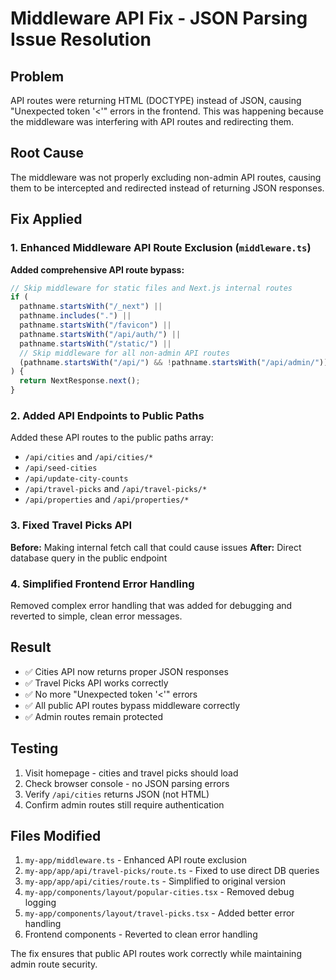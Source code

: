 # Middleware API Fix - JSON Parsing Issue Resolution

## Problem

API routes were returning HTML (DOCTYPE) instead of JSON, causing "Unexpected token '<'" errors in the frontend. This was happening because the middleware was interfering with API routes and redirecting them.

## Root Cause

The middleware was not properly excluding non-admin API routes, causing them to be intercepted and redirected instead of returning JSON responses.

## Fix Applied

### 1. Enhanced Middleware API Route Exclusion (`middleware.ts`)

**Added comprehensive API route bypass:**

```typescript
// Skip middleware for static files and Next.js internal routes
if (
  pathname.startsWith("/_next") ||
  pathname.includes(".") ||
  pathname.startsWith("/favicon") ||
  pathname.startsWith("/api/auth/") ||
  pathname.startsWith("/static/") ||
  // Skip middleware for all non-admin API routes
  (pathname.startsWith("/api/") && !pathname.startsWith("/api/admin/"))
) {
  return NextResponse.next();
}
```

### 2. Added API Endpoints to Public Paths

Added these API routes to the public paths array:

- `/api/cities` and `/api/cities/*`
- `/api/seed-cities`
- `/api/update-city-counts`
- `/api/travel-picks` and `/api/travel-picks/*`
- `/api/properties` and `/api/properties/*`

### 3. Fixed Travel Picks API

**Before:** Making internal fetch call that could cause issues
**After:** Direct database query in the public endpoint

### 4. Simplified Frontend Error Handling

Removed complex error handling that was added for debugging and reverted to simple, clean error messages.

## Result

- ✅ Cities API now returns proper JSON responses
- ✅ Travel Picks API works correctly
- ✅ No more "Unexpected token '<'" errors
- ✅ All public API routes bypass middleware correctly
- ✅ Admin routes remain protected

## Testing

1. Visit homepage - cities and travel picks should load
2. Check browser console - no JSON parsing errors
3. Verify `/api/cities` returns JSON (not HTML)
4. Confirm admin routes still require authentication

## Files Modified

1. `my-app/middleware.ts` - Enhanced API route exclusion
2. `my-app/app/api/travel-picks/route.ts` - Fixed to use direct DB queries
3. `my-app/app/api/cities/route.ts` - Simplified to original version
4. `my-app/components/layout/popular-cities.tsx` - Removed debug logging
5. `my-app/components/layout/travel-picks.tsx` - Added better error handling
6. Frontend components - Reverted to clean error handling

The fix ensures that public API routes work correctly while maintaining admin route security.
